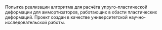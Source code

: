 Попытка реализации алгоритма для расчёта упруго-пластической деформации для аммортизаторов, работающих в обасти пластических деформаций.
Проект создан в качестве университетской научно-исследовательской работы.
